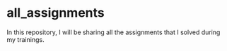 # all_assignments
In this repository, I will be sharing all the assignments that I solved during my trainings.
